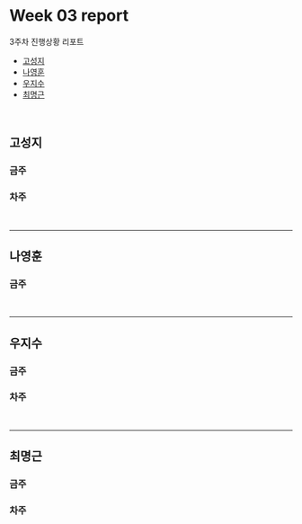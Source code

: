 # Week 03 report

3주차 진행상황 리포트

- [고성지](#고성지)
- [나영훈](#나영훈)
- [우지수](#우지수)
- [최명근](#최명근)

<br>


## 고성지
### 금주
### 차주
<br>

-----
## 나영훈
### 금주
<br>

-----
## 우지수
### 금주
### 차주
<br>

-----
## 최명근
### 금주

### 차주

<br>
